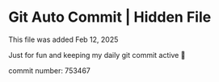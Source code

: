 # Git Auto Commit | Hidden File

This file was added Feb 12, 2025

Just for fun and keeping my daily git commit active 🤪

commit number: 753467
